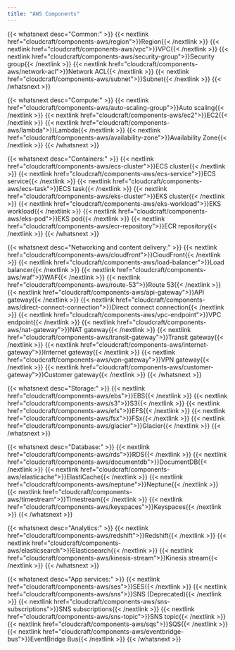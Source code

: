 ```yaml
---
title: "AWS Components"
---
```


{{< whatsnext desc="Common:" >}}
    {{< nextlink href="cloudcraft/components-aws/region">}}Region{{< /nextlink >}}
    {{< nextlink href="cloudcraft/components-aws/vpc">}}VPC{{< /nextlink >}}
    {{< nextlink href="cloudcraft/components-aws/security-group">}}Security group{{< /nextlink >}}
    {{< nextlink href="cloudcraft/components-aws/network-acl">}}Network ACL{{< /nextlink >}}
    {{< nextlink href="cloudcraft/components-aws/subnet">}}Subnet{{< /nextlink >}}
{{< /whatsnext >}}

{{< whatsnext desc="Compute:" >}}
    {{< nextlink href="cloudcraft/components-aws/auto-scaling-group">}}Auto scaling{{< /nextlink >}}
    {{< nextlink href="cloudcraft/components-aws/ec2">}}EC2{{< /nextlink >}}
    {{< nextlink href="cloudcraft/components-aws/lambda">}}Lambda{{< /nextlink >}}
    {{< nextlink href="cloudcraft/components-aws/availability-zone">}}Availability Zone{{< /nextlink >}}
{{< /whatsnext >}}

{{< whatsnext desc="Containers:" >}}
    {{< nextlink href="cloudcraft/components-aws/ecs-cluster">}}ECS cluster{{< /nextlink >}}
    {{< nextlink href="cloudcraft/components-aws/ecs-service">}}ECS service{{< /nextlink >}}
    {{< nextlink href="cloudcraft/components-aws/ecs-task">}}ECS task{{< /nextlink >}}
    {{< nextlink href="cloudcraft/components-aws/eks-cluster">}}EKS cluster{{< /nextlink >}}
    {{< nextlink href="cloudcraft/components-aws/eks-workload">}}EKS workload{{< /nextlink >}}
    {{< nextlink href="cloudcraft/components-aws/eks-pod">}}EKS pod{{< /nextlink >}}
    {{< nextlink href="cloudcraft/components-aws/ecr-repository">}}ECR repository{{< /nextlink >}}
{{< /whatsnext >}}

{{< whatsnext desc="Networking and content delivery:" >}}
    {{< nextlink href="cloudcraft/components-aws/cloudfront">}}CloudFront{{< /nextlink >}}
    {{< nextlink href="cloudcraft/components-aws/load-balancer">}}Load balancer{{< /nextlink >}}
    {{< nextlink href="cloudcraft/components-aws/waf">}}WAF{{< /nextlink >}}
    {{< nextlink href="cloudcraft/components-aws/route-53">}}Route 53{{< /nextlink >}}
    {{< nextlink href="cloudcraft/components-aws/api-gateway">}}API gateway{{< /nextlink >}}
    {{< nextlink href="cloudcraft/components-aws/direct-connect-connection">}}Direct connect connection{{< /nextlink >}}
    {{< nextlink href="cloudcraft/components-aws/vpc-endpoint">}}VPC endpoint{{< /nextlink >}}
    {{< nextlink href="cloudcraft/components-aws/nat-gateway">}}NAT gateway{{< /nextlink >}}
    {{< nextlink href="cloudcraft/components-aws/transit-gateway">}}Transit gateway{{< /nextlink >}}
    {{< nextlink href="cloudcraft/components-aws/internet-gateway">}}Internet gateway{{< /nextlink >}}
    {{< nextlink href="cloudcraft/components-aws/vpn-gateway">}}VPN gateway{{< /nextlink >}}
    {{< nextlink href="cloudcraft/components-aws/customer-gateway">}}Customer gateway{{< /nextlink >}}
{{< /whatsnext >}}

{{< whatsnext desc="Storage:" >}}
    {{< nextlink href="cloudcraft/components-aws/ebs">}}EBS{{< /nextlink >}}
    {{< nextlink href="cloudcraft/components-aws/s3">}}S3{{< /nextlink >}}
    {{< nextlink href="cloudcraft/components-aws/efs">}}EFS{{< /nextlink >}}
    {{< nextlink href="cloudcraft/components-aws/fsx">}}FSx{{< /nextlink >}}
    {{< nextlink href="cloudcraft/components-aws/glacier">}}Glacier{{< /nextlink >}}
{{< /whatsnext >}}

{{< whatsnext desc="Database:" >}}
    {{< nextlink href="cloudcraft/components-aws/rds">}}RDS{{< /nextlink >}}
    {{< nextlink href="cloudcraft/components-aws/documentdb">}}DocumentDB{{< /nextlink >}}
    {{< nextlink href="cloudcraft/components-aws/elasticache">}}ElastiCache{{< /nextlink >}}
    {{< nextlink href="cloudcraft/components-aws/neptune">}}Neptune{{< /nextlink >}}
    {{< nextlink href="cloudcraft/components-aws/timestream">}}Timestream{{< /nextlink >}}
    {{< nextlink href="cloudcraft/components-aws/keyspaces">}}Keyspaces{{< /nextlink >}}
{{< /whatsnext >}}

{{< whatsnext desc="Analytics:" >}}
    {{< nextlink href="cloudcraft/components-aws/redshift">}}Redshift{{< /nextlink >}}
    {{< nextlink href="cloudcraft/components-aws/elasticsearch">}}Elasticsearch{{< /nextlink >}}
    {{< nextlink href="cloudcraft/components-aws/kinesis-stream">}}Kinesis stream{{< /nextlink >}}
{{< /whatsnext >}}

{{< whatsnext desc="App services:" >}}
    {{< nextlink href="cloudcraft/components-aws/ses">}}SES{{< /nextlink >}}
    {{< nextlink href="cloudcraft/components-aws/sns">}}SNS (Deprecated){{< /nextlink >}}
    {{< nextlink href="cloudcraft/components-aws/sns-subscriptions">}}SNS subscriptions{{< /nextlink >}}
    {{< nextlink href="cloudcraft/components-aws/sns-topic">}}SNS topic{{< /nextlink >}}
    {{< nextlink href="cloudcraft/components-aws/sqs">}}SQS{{< /nextlink >}}
    {{< nextlink href="cloudcraft/components-aws/eventbridge-bus">}}EventBridge Bus{{< /nextlink >}}
{{< /whatsnext >}}
